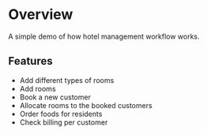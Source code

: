# Overview

A simple demo of how hotel management workflow works.

## Features

- Add different types of rooms
- Add rooms
- Book a new customer
- Allocate rooms to the booked customers
- Order foods for residents
- Check billing per customer
